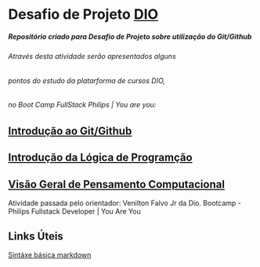 #  Desafio de Projeto [DIO](https://dio.me/sign-up?ref=UDUPM116V1) 
##### Repositório criado para Desafio de Projeto sobre utilização do Git/Github

###### Através desta atividade serão apresentados alguns
###### pontos do estudo da platarforma de cursos DIO,  
###### no Boot Camp FullStack Philips | You are you:

## [Introdução ao Git/Github](https://github.com/Enilson1982/dio-desafio-github-primeiro-repositorio/blob/main/Introdu%C3%A7%C3%A3o%20ao%20Git%20e%20Github/Dicas%20Sobre%20o%20Git%20e%20Github.md)
## [Introdução da Lógica de Programção](https://github.com/Enilson1982/dio-desafio-github-primeiro-repositorio/blob/main/Introdu%C3%A7%C3%A3o%20a%20L%C3%B3gica%20de%20Programa%C3%A7%C3%A3o/'l%C3%B3gica%20de%20programa%C3%A7%C3%A3o'.md)
## [Visão Geral de Pensamento Computacional](https://github.com/Enilson1982/dio-desafio-github-primeiro-repositorio/blob/main/Vis%C3%A3o%20Geral%20de%20Pensamento%20Computacional/computacional.md)





Atividade passada pelo orientador: Venilton Falvo Jr da Dio. 
Bootcamp - Philips Fullstack Developer | You Are You 

## Links Úteis
[Sintáxe básica markdown](https://programming.vip/docs/markdown-basic-syntax.html)
